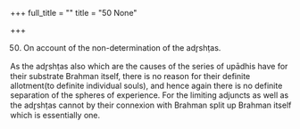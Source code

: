 +++
full_title = ""
title = "50 None"

+++


50. On account of the non-determination of the adr̥shṭas.

As the adr̥shṭas also which are the causes of the series of upādhis have for their substrate Brahman itself, there is no reason for their definite allotment(to definite individual souls), and hence again there is no definite separation of the spheres of experience. For the limiting adjuncts as well as the adr̥shṭas cannot by their connexion with Brahman split up Brahman itself which is essentially one.

